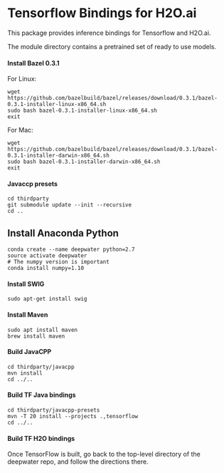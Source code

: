 # Tensorflow Bindings for H2O.ai

This package provides inference bindings for Tensorflow and H2O.ai.

The module directory contains a pretrained set of ready to use models. 


#### Install Bazel 0.3.1
For Linux:
```
wget https://github.com/bazelbuild/bazel/releases/download/0.3.1/bazel-0.3.1-installer-linux-x86_64.sh
sudo bash bazel-0.3.1-installer-linux-x86_64.sh
exit
```

For Mac:
```
wget https://github.com/bazelbuild/bazel/releases/download/0.3.1/bazel-0.3.1-installer-darwin-x86_64.sh
sudo bash bazel-0.3.1-installer-darwin-x86_64.sh
exit
```

#### Javaccp presets
```
cd thirdparty
git submodule update --init --recursive
cd ..
```

## Install Anaconda Python

```
conda create --name deepwater python=2.7
source activate deepwater
# The numpy version is important
conda install numpy=1.10
```
#### Install SWIG
```
sudo apt-get install swig
```


#### Install Maven
```
sudo apt install maven
brew install maven
```

#### Build JavaCPP 
```
cd thirdparty/javacpp
mvn install
cd ../..
```

#### Build TF Java bindings
```
cd thirdparty/javacpp-presets
mvn -T 20 install --projects .,tensorflow
cd ../..
```

#### Build TF H2O bindings
Once TensorFlow is built, go back to the top-level directory of the deepwater repo, and follow the directions there.
